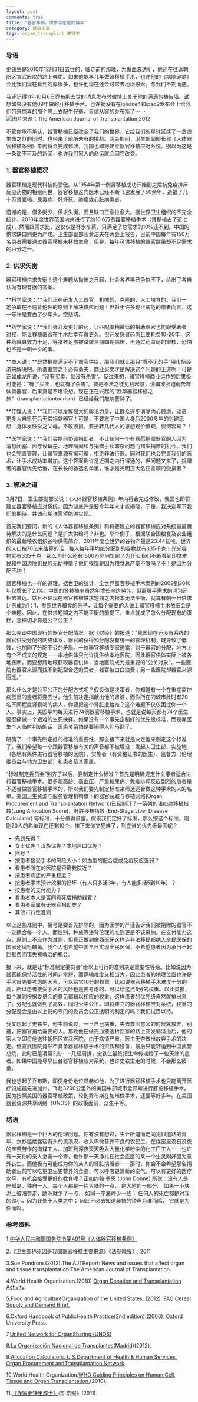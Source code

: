 ```yaml
---
layout: post
comments: true
title: "器官移植，供求与伦理的博弈"
category: 就事论事
tags: organ_transplant 史铁生
---
```


### 导语

史铁生是2010年12月31日去世的，临走前的那晚，为做血液透析，他还在往返朝阳区宣武医院的路上奔忙。如果他能早几年做肾移植手术，也许他的《病隙碎笔》会比我们现在看到的厚很多，也许他现在还会时常去地坛思索，与我们不期而遇。

我还记得11年10月6日乔布斯去世的消息发布时微博上关于他的满满的祷告墙。试想如果没有他09年做的肝移植手术，也许就没有在iphone4和ipad2发布会上给我们带来惊喜的那个黑上衣配牛仔裤，自信从容的乔布斯了⋯⋯
![图片来源：The American Journal of Transplantation,2012
](http://upload-images.jianshu.io/upload_images/19585-573967832c7c0fd1.png)

不管你承不承认，器官移植已经改变了我们的世界，它给我们的星球延续了一盏盏生命之灯的同时，也带来了前所未有的挑战。两会期间，卫生部副部长称《人体器官移植条例》年内将会完成修改，我国也即将建立器官移植应对系统。别以为这是一条遥不可及的新闻，也许我们家人的命运就会因它改变。

### 1. 器官移植概况

器官移植是现代科技的骄傲。从1954年第一例肾移植成功开始到之后抗免疫排斥反应药物的相继问世，器官移植这门医术已经不断飞速发展了50余年，造福了几十万肾衰竭、尿毒症、肝坏死、肺癌或心脏病患者。

遗憾的是，僧多粥少，供求失衡，而且缺口正愈拉愈大。据世界卫生组织的不完全统计，2010年度世界范围内共进行了约10.6万例器官移植手术（肾移植占了近七成），然而跟需求比，这仅仅是杯水车薪，只满足了总需求的10%还不到。中国的供求缺口则更为严峻。卫生部副部长黄洁夫在两会上报告，目前中国每年有150万名患者需要通过器官移植来拯救生命，但是，每年可供移植的器官数量却不足需求的百分之一。

### 2. 供求失衡

器官移植供求失衡！这个难题从抛出之日起，社会各界早已争执不下，给出了各自认为有理有据的答案。

**科学家说：**我们正在研发人工器官，机械的、克隆的、人工培育的、我们一定争取在不违背伦理的原则下解决供应问题！但对于许多现正病危的患者而言，这一等许是要白了少年头，空悲切。

**药学家说：**我们会开发更好的药，让匹配率稍微低的捐助器官也能跟受助者对接，能让移植器官在手术后幸存得更久。但开发感冒药尚且要耗费10-20年，这种药就算效力十足，等凑齐足够被试做三期四期临床，再通过药监局的审核，恐怕也不是一朝一夕的事。

**商人说：**既然捐赠满足不了器官供给，那我们就让那只“看不见的手”用市场经济来解决吧。所谓重赏之下必有勇夫，商业买卖才是解决这个问题的王道啊！可是正如成龙所说，“没有买卖，就没有杀害”。反过来想，器官移植商业运作的后果极可能是：“有了买卖，也就有了杀害”。要是不法之徒见钱起意，诱骗或强迫弱势群体卖器官，后果真是不堪设想。现在正在兴起的“赴华器官移植之旅”（transplantationtourism）已经给我们敲响警钟了。

**传媒人说：**我们可以发挥强大的舆论力量，让群众逐步消除内心顾虑，动员更多人自愿死后无偿捐献器官！可是，不要忘了中国人身后2000多年的封建思想：身体发肤受之父母，不敢毁损。要扭转几代人的思想观价值观，谈何容易？！

**医学家说：**我们会提前协调捐助者，不让任何一个有意愿捐赠器官的人因为消息闭塞、医疗设备差、地理隔阂和与捐赠手续繁杂问题而错失捐赠的机会。我们也会完善管理，让器官来源有据可循，拒绝非法行医。同时我们也会完善我们的医术，让手术成功率增加。这个答案倒许是近期之内行得通的，但问题又来了，捐赠者的器官优先给谁，在长长的备选名单里，谁才是光明正大名正言顺的受捐者？

### 3. 解决之道

3月7日，卫生部副部长说：《人体器官移植条例》年内将会完成修改，我国也即将建立器官移植应对系统。因为谜底许是要今年年末才能揭晓，于是，我决定写下我们的期待，并诚心期许愿望能够实现。

首先我们要问，新的《人体器官移植条例》和将要建立的器官移植应对系统最最亟待解决的是什么问题？是扩大供给吗？非也。举个例子，根据联合国粮食及农业组织的最新粮农组织谷物供需简介，2011年度全世界的谷物产量是23.44亿吨，世界的人口按70亿来估算的话，每人每年平均能分配到的谷物就有335千克！光光谷物就有335千克！那么为什么还有1500万非洲饥民？为什么我们不断看到印度难民和中国边陲饥民的无助神情？他们挨饿是因为粮食总产量不够吗？不！是因为分配不均！

器官移植也一样的道理。据世卫的统计，全世界器官移植手术案例的2009到2010年仅增长了2.1%。中国的肾移植率虽然年增长率达14%，但离填平需求的鸿沟还相去甚远。姑且不论现在器官移植供求短期之内根本无法平衡，就算有朝一日供求比例成为1：1，参照世界粮食的例子，让每个需要的人做上器官移植手术依旧会是个难题。因此，在供求短期之内不能平衡的前提下，重点就成了怎么分配现有的蛋糕，怎样切才算是公平公正？

那么先谈中国现行的器官分配情况。据《财经》的报道：“我国现在还没有系统的器官供受分配的网络体系，器官的获得和分配没有统一的管理机制，既导致了低效，也加剧了分配不公的矛盾。一位器官移植专家透露，对于器官的分配，地方上有个不成文的规定——本地供体只允许提供给本地医院，因此器官供体实际上被各地垄断。而要想跨地域获取器官供体，当地医院成为最重要的“公关对象”。一些医院有器官来源而找不到配型合适的受者，器官被白白浪费；另一些医院却器官来源匮乏。”

那么什么才是公平公正的分配方式呢？假设你是决策者，你知道有一个在重症监护病房里的患者将要去世，他生前决定捐献出他的肾脏，而你所在的城市此时有20名不同程度肾衰竭的病人，你要把这个肾脏批给谁？这个难题不仅仅困扰你一个人。事实上，美国平均每天进行74例器官移植手术，也就是说每天都有74个医生要忍痛做一个艰难的生死抉择。如果没有一个事先定制好的优先级标准，而是靠医生个人临时判断的话，医患关系怕是要闹得人仰马翻了。

明确了一个事先制定好的标准的重要性，那么接下来就是决定谁来制定这个标准了。我们希望每一个跟器官移植有关的声音都不被埋没：发起人卫生部、实施地（各地有条件进行器官移植的医院）、实施者（有资格证书的医生）、监督方（伦理委员会与地方卫生部）和患者及其家属。

“标准制定委员会”到齐了以后，要制定什么标准？首先是明确规定什么患者适合进行器官移植手术。很多超高龄、高血压、严重糖尿病、免疫排斥反应剧烈的患者是不适合做器官移植手术的，所以我们要先制定标准来筛选适合做这种手术的人的名单。美国卫生资源与服务管理机构旗下的器官获取与移植网络(Organ Procurement and Transplantation Network)已经制订了一系列的诸如肺移植指数(Lung Allocation Score)、肝脏移植指数 (End-Stage Liver Disease Calculator) 等标准，十分值得借鉴。假设我们定好了标准，那么按这个标准，刚刚20人的名单现在还剩10个，接下来你又犯难了，到底谁的优先级最高呢？

+ 先到先得？
+ 女士优先？汉族优先？本地户口优先？
+ 摇号？
+ 按患者接受手术的风险大小：如血型的配合度或免疫反应强弱？
+ 看患者所在的医院是否离我院近？
+ 按患者病症的严重程度？
+ 按患者手术预计效果的好坏（有人只多活3年，有人能多活5到10年）？
+ 按患者的支付能力？
+ 看患者本人是否同意死后捐助器官？
+ 看患者家属有无器官捐助史？
+ 其他可行性准则

以上这些准则中，摇号是要首先排除的，因为医学的严谨告诉我们被捐赠的器官不一定适合每一个人。而性别、种族等违背伦理的准则更是不该采纳。在支付能力这点，原则上不应作为准则，但真正做到像西班牙这样连非法移民都纳入全民医保的国家还凤毛麟角。我个人也希望中国早日实现全民医保，不希望患者因为承当不起巨额费而错失被救治的机会。

接下来，就是让“标准制定委员会”给以上可行的准则决定重要性等级。比如说因为器官能保持活性的时间非常短，而运输难度又相当大，因此患者的地理位置也许是手术首先要考虑的因素，可以给它10分的权重。比如说器官移植手术难度十分的高，所以患者接受手术的风险也是要考虑的，可以给这点8分的权重。以此类推，每个准则根据委员会的意见都辅以相应的权重，这样患者的优先级自然就排出来了。分配也就做到了高效，同时公平公正。即将建立的器官移植应对系统，权重的分配是会是由以上说的专门的委员会公正透明的制定的吗？我们拭目以待。

我又想起了史铁生，他生前说过，一旦自己病重，失去救治意义的时候就放弃，别拖，把器官捐给需要的人。那晚他在做完血液透析回家的路上突发脑溢血后，他的家人立即将他送往朝阳区宣武医院，由于病情严重，医生无奈做出放弃手术的决定。但宣武医院竟然不具备器官移植手术的资质和设备，最后只能转运到中国武警总院，此时已是凌晨2点⋯⋯几经周折，史铁生最终把生命传递给了一位天津的患者。如果中国能尽早出台器官移植应对系统，也许史铁生走的时候，不会那么疲惫。 

我也想起了乔布斯，即便身份地位显赫如他，为了进行器官移植手术也只能离开医疗设施最先进加州，飞赴3200公里外的美国中部城市孟菲斯进行肝脏移植手术。因为按照美国的器官移植政策，轮到乔布斯在加州做手术，还要等好多年。在美国器官资源共享网络（UNOS）的政策面前，众生平等。

### 结语

器官移植是一个巨大的伦理问题。你有没有想过，生计所迫而走向犯罪道路的青年、衣衫褴褛露宿街头的流浪汉、收入卑微营养不良的农民工、在煤窑里没日没夜的辛苦劳作的掏煤工人、加班到深夜天天吸入大量化学粉尘的化工厂工人⋯⋯也许有一天你的亲人急需一个肾，也许那一天挣扎在社会底层的某一个生灵刚好因为意外丧生，而他极有可能成为你的亲人的肾脏捐赠者⋯⋯那时，你会不会希望那名捐助者生前可以吃更卫生更营养的食品，可以呼吸更清新的空气，可以有更好的医疗水平，有机会接受更好的教育呢？正如约翰·多恩 (John Donne) 所说：没有人是座孤岛，独自一人。每个人都是一片大陆的一点， 是大地的一部分。 如果一小块泥土被海卷走，欧洲就少了一点， 如同一座海岬少一些； 任何人的死亡都是对我的缩小，因为我处于人类之中； 因此不必去知道晨祷的钟声为谁而鸣， 它就是为你而鸣。

### 参考资料

1.[中华人民共和国国务院令第491号《人体器官移植条例》](http://www.gov.cn/zwgk/2007-04/06/content_574120.htm)

2.[《卫生部称死囚是我国器官移植主要来源》](http://news.eastday.com/c/2012lh/u1a6410823.html)《法制晚报》, 2011

3.Sue Pondrom.(2012).The AJTReport: News and issues that affect organ and tissue transplantation.The American Journal of Transplantation.

4.World Health Organization.(2010) [Organ Donation and Transplantation Activity](http://www.transplant-observatory.org/Data%20Reports/Basic%20slides%202010.pdf). 

5.Food and AgricultureOrganization of the United States. (2012). [FAO Cereal Supply and Demand Brief. ](http://www.fao.org/worldfoodsituation/wfs-home/csdb/en/)

6.Oxford Handbook of PublicHealth Practice(2nd
edition).(2006). Oxford University Press.

7.[United Network for OrganSharing (UNOS) ](http://www.unos.org/)

8.[La Organización Nacional de Transplantes(Madrid)](http://www.ont.es/)(2012). 

9.[Allocation Calculators. U.S.Department of Health & Human Services. Organ Procurement andTransplantation Network ](http://optn.transplant.hrsa.gov/resources/allocationcalculators.asp)

10.World Health Organization.[WHO Guiding Principles on Human Cell, Tissue and Organ Transplantation.]( http://www.who.int/transplantation/TxGP08-en.pdf)(2010).

11.[《作家史铁生辞世》](http://epaper.bjnews.com.cn/html/2011-01/01/content_187564.htm?div=-1)《新京报》(2011). 
